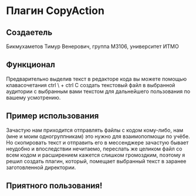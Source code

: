 # Плагин CopyAction
## Создаетель
Бикмухаметов Тимур Венерович, группа М3106, университет ИТМО

## Функционал
Предварительно выделив текст в редакторе кода вы можете помощью клавасочетания ctrl \ + ctrl C создать текстовый файл в выбранной аудитории с выбранным вами текстом для дальнейшего пользования по вашему усмотрению.

## Пример использования
Зачастую нам приходится отправлять файлы с кодом кому-либо, нам (мне и моим одногруппникам) это нужно для взаимопопмощи по учёбе. Но скопировать текст и отправить его в мессенджере зачастую бывает неудобно и впоследствии нечитаемо, переслать же целиком файл со всем кодом и расширением кажется слишком громоздким, поэтому я решил создать плагин, который, помещает выбранный текст в заранее заготовленной директории.

## Приятного пользования!